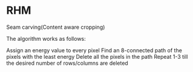 # RHM
Seam carving(Content aware cropping)

The algorithm works as follows:

Assign an energy value to every pixel
Find an 8-connected path of the pixels with the least energy
Delete all the pixels in the path
Repeat 1-3 till the desired number of rows/columns are deleted



